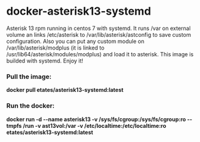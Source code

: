 # docker-asterisk13-systemd
Asterisk 13 rpm running in centos 7 with systemd.
It runs /var on external volume an links /etc/asterisk to /var/lib/asterisk/astconfig to save custom configuration. Also you can put any custom module on /var/lib/asterisk/modplus (it is linked to /usr/lib64/asterisk/modules/modplus) and load it to asterisk. This image is builded with systemd. Enjoy it!


### Pull the image:

**docker pull etates/asterisk13-systemd:latest**


### Run the docker:

**docker run -d --name asterisk13 -v /sys/fs/cgroup:/sys/fs/cgroup:ro --tmpfs /run -v ast13vol:/var -v /etc/localtime:/etc/localtime:ro etates/asterisk13-systemd:latest**
